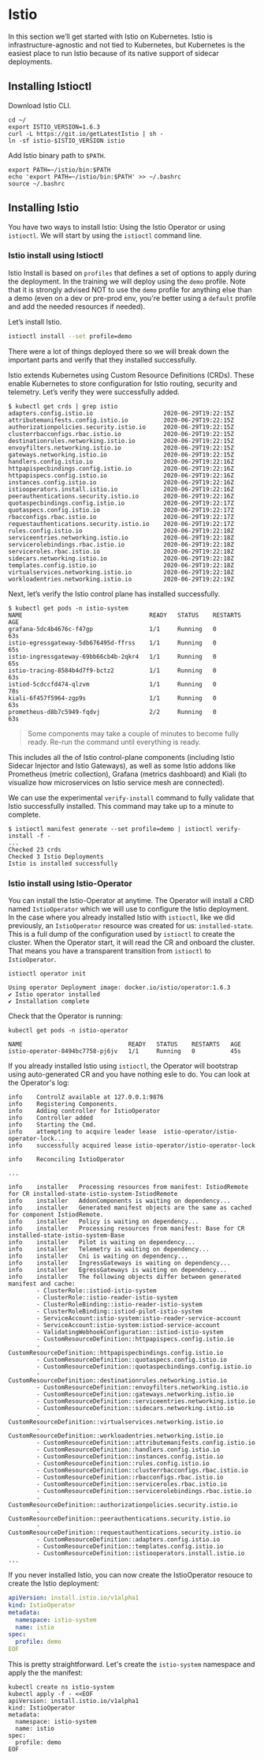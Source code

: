 # Istio

In this section we’ll get started with Istio on Kubernetes. Istio is infrastructure-agnostic and not tied to Kubernetes, but Kubernetes is the easiest place to run Istio because of its native support of sidecar deployments.

## Installing Istioctl

Download Istio CLI.

```shell
cd ~/
export ISTIO_VERSION=1.6.3
curl -L https://git.io/getLatestIstio | sh -
ln -sf istio-$ISTIO_VERSION istio
```

Add Istio binary path to `$PATH`.

```shell
export PATH=~/istio/bin:$PATH
echo 'export PATH=~/istio/bin:$PATH' >> ~/.bashrc
source ~/.bashrc
```

## Installing Istio

You have two ways to install Istio: Using the Istio Operator or using `istioctl`.
We will start by using the `istioctl` command line.


### Istio install using Istioctl

Istio Install is based on `profiles` that defines a set of options to apply during the deployment. In the training we will deploy using the `demo` profile. Note that it is strongly advised NOT to use the `demo` profile for anything else than a demo (even on a dev or pre-prod env, you're better using a `default` profile and add the needed resources if needed).


Let’s install Istio.

``` bash
istioctl install --set profile=demo
```

There were a lot of things deployed there so we will break down the important parts and verify that they installed successfully.

Istio extends Kubernetes using Custom Resource Definitions (CRDs). These enable Kubernetes to store configuration for Istio routing, security and telemetry. Let’s verify they were successfully added.

```shell
$ kubectl get crds | grep istio
adapters.config.istio.io                    2020-06-29T19:22:15Z
attributemanifests.config.istio.io          2020-06-29T19:22:15Z
authorizationpolicies.security.istio.io     2020-06-29T19:22:15Z
clusterrbacconfigs.rbac.istio.io            2020-06-29T19:22:15Z
destinationrules.networking.istio.io        2020-06-29T19:22:15Z
envoyfilters.networking.istio.io            2020-06-29T19:22:15Z
gateways.networking.istio.io                2020-06-29T19:22:15Z
handlers.config.istio.io                    2020-06-29T19:22:16Z
httpapispecbindings.config.istio.io         2020-06-29T19:22:16Z
httpapispecs.config.istio.io                2020-06-29T19:22:16Z
instances.config.istio.io                   2020-06-29T19:22:16Z
istiooperators.install.istio.io             2020-06-29T19:22:16Z
peerauthentications.security.istio.io       2020-06-29T19:22:16Z
quotaspecbindings.config.istio.io           2020-06-29T19:22:17Z
quotaspecs.config.istio.io                  2020-06-29T19:22:17Z
rbacconfigs.rbac.istio.io                   2020-06-29T19:22:17Z
requestauthentications.security.istio.io    2020-06-29T19:22:17Z
rules.config.istio.io                       2020-06-29T19:22:18Z
serviceentries.networking.istio.io          2020-06-29T19:22:18Z
servicerolebindings.rbac.istio.io           2020-06-29T19:22:18Z
serviceroles.rbac.istio.io                  2020-06-29T19:22:18Z
sidecars.networking.istio.io                2020-06-29T19:22:18Z
templates.config.istio.io                   2020-06-29T19:22:18Z
virtualservices.networking.istio.io         2020-06-29T19:22:18Z
workloadentries.networking.istio.io         2020-06-29T19:22:19Z
```

Next, let’s verify the Istio control plane has installed successfully.

```shell
$ kubectl get pods -n istio-system
NAME                                    READY   STATUS    RESTARTS   AGE
grafana-5dc4b4676c-f47gp                1/1     Running   0          63s
istio-egressgateway-5db676495d-ffrss    1/1     Running   0          65s
istio-ingressgateway-69bb66cb4b-2qkr4   1/1     Running   0          65s
istio-tracing-8584b4d7f9-bctz2          1/1     Running   0          63s
istiod-5cdccfd474-qlzvm                 1/1     Running   0          78s
kiali-6f457f5964-zgp9s                  1/1     Running   0          63s
prometheus-d8b7c5949-fqdvj              2/2     Running   0          63s
```

> Some components may take a couple of minutes to become fully ready. Re-run the command until everything is ready.

This includes all the of Istio control-plane components (including Istio Sidecar Injector and Istio Gateways), as well as some Istio addons like Prometheus (metric collection), Grafana (metrics dashboard) and Kiali (to visualize how microservices on Istio service mesh are connected).

We can use the experimental `verify-install` command to fully validate that Istio successfully installed. This command may take up to a minute to complete.

```shell
$ istioctl manifest generate --set profile=demo | istioctl verify-install -f -
...
Checked 23 crds
Checked 3 Istio Deployments
Istio is installed successfully
```

### Istio install using Istio-Operator

You can install the Istio-Operator at anytime. The Operator will install a CRD named `IstioOperator` which we will use to configure the Istio deployment.
In the case where you already installed Istio with `istioctl`, like we did previously, an `IstioOperator` resource was created for us: `installed-state`. This is a full dump of the configuration used by `istioctl` to create the cluster. When the Operator start, it will read the CR and onboard the cluster. That means you have a transparent transition from `istioctl` to `IstioOperator`.

```shell
istioctl operator init

Using operator Deployment image: docker.io/istio/operator:1.6.3
✔ Istio operator installed
✔ Installation complete
```

Check that the Operator is running:

```shell
kubectl get pods -n istio-operator

NAME                              READY   STATUS    RESTARTS   AGE
istio-operator-8494bc7758-pj6jv   1/1     Running   0          45s
```

If you already installed Istio using `istioctl`, the Operator will bootstrap using auto-generated CR and you have nothing esle to do. You can look at the Operator's log:

```shell
info	ControlZ available at 127.0.0.1:9876
info	Registering Components.
info	Adding controller for IstioOperator
info	Controller added
info	Starting the Cmd.
info	attempting to acquire leader lease  istio-operator/istio-operator-lock...
info	successfully acquired lease istio-operator/istio-operator-lock

info	Reconciling IstioOperator

...

info	installer	Processing resources from manifest: IstiodRemote for CR installed-state-istio-system-IstiodRemote
info	installer	AddonComponents is waiting on dependency...
info	installer	Generated manifest objects are the same as cached for component IstiodRemote.
info	installer	Policy is waiting on dependency...
info	installer	Processing resources from manifest: Base for CR installed-state-istio-system-Base
info	installer	Pilot is waiting on dependency...
info	installer	Telemetry is waiting on dependency...
info	installer	Cni is waiting on dependency...
info	installer	IngressGateways is waiting on dependency...
info	installer	EgressGateways is waiting on dependency...
info	installer	The following objects differ between generated manifest and cache:
        - ClusterRole::istiod-istio-system
        - ClusterRole::istio-reader-istio-system
        - ClusterRoleBinding::istio-reader-istio-system
        - ClusterRoleBinding::istiod-pilot-istio-system
        - ServiceAccount:istio-system:istio-reader-service-account
        - ServiceAccount:istio-system:istiod-service-account
        - ValidatingWebhookConfiguration::istiod-istio-system
        - CustomResourceDefinition::httpapispecs.config.istio.io
        - CustomResourceDefinition::httpapispecbindings.config.istio.io
        - CustomResourceDefinition::quotaspecs.config.istio.io
        - CustomResourceDefinition::quotaspecbindings.config.istio.io
        - CustomResourceDefinition::destinationrules.networking.istio.io
        - CustomResourceDefinition::envoyfilters.networking.istio.io
        - CustomResourceDefinition::gateways.networking.istio.io
        - CustomResourceDefinition::serviceentries.networking.istio.io
        - CustomResourceDefinition::sidecars.networking.istio.io
        - CustomResourceDefinition::virtualservices.networking.istio.io
        - CustomResourceDefinition::workloadentries.networking.istio.io
        - CustomResourceDefinition::attributemanifests.config.istio.io
        - CustomResourceDefinition::handlers.config.istio.io
        - CustomResourceDefinition::instances.config.istio.io
        - CustomResourceDefinition::rules.config.istio.io
        - CustomResourceDefinition::clusterrbacconfigs.rbac.istio.io
        - CustomResourceDefinition::rbacconfigs.rbac.istio.io
        - CustomResourceDefinition::serviceroles.rbac.istio.io
        - CustomResourceDefinition::servicerolebindings.rbac.istio.io
        - CustomResourceDefinition::authorizationpolicies.security.istio.io
        - CustomResourceDefinition::peerauthentications.security.istio.io
        - CustomResourceDefinition::requestauthentications.security.istio.io
        - CustomResourceDefinition::adapters.config.istio.io
        - CustomResourceDefinition::templates.config.istio.io
        - CustomResourceDefinition::istiooperators.install.istio.io
...
```

If you never installed Istio, you can now create the IstioOperator resouce to create the Istio deployment:

```yaml
apiVersion: install.istio.io/v1alpha1
kind: IstioOperator
metadata:
  namespace: istio-system
  name: istio
spec:
  profile: demo
EOF
```

This is pretty straightforward. Let's create the `istio-system` namespace and apply the the manifest:

```shell
kubectl create ns istio-system
kubectl apply -f - <<EOF
apiVersion: install.istio.io/v1alpha1
kind: IstioOperator
metadata:
  namespace: istio-system
  name: istio
spec:
  profile: demo
EOF
```

